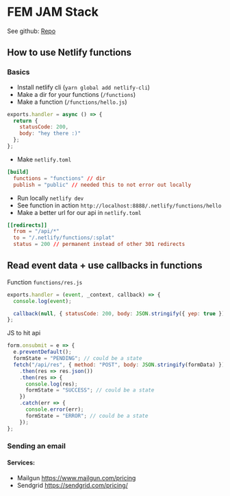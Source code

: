 # FEM JAM Stack

See github: [Repo](https://github.com/shalanah/fem-jam-stack-netlify-func) 

## How to use Netlify functions

### Basics

- Install netlify cli (`yarn global add netlify-cli`)
- Make a dir for your functions (`/functions`)
- Make a function (`/functions/hello.js`)

```js
exports.handler = async () => {
  return {
    statusCode: 200,
    body: "hey there :)"
  };
};
```

- Make `netlify.toml`

```toml
[build]
  functions = "functions" // dir
  publish = "public" // needed this to not error out locally
```

- Run locally `netlify dev`
- See function in action `http://localhost:8888/.netlify/functions/hello`
- Make a better url for our api in `netlify.toml`

```toml
[[redirects]]
  from = "/api/*"
  to = "/.netlify/functions/:splat"
  status = 200 // permanent instead of other 301 redirects
```

## Read event data + use callbacks in functions

Function `functions/res.js`

```js
exports.handler = (event, _context, callback) => {
  console.log(event);

  callback(null, { statusCode: 200, body: JSON.stringify({ yep: true }) });
};
```

JS to hit api

```js
form.onsubmit = e => {
  e.preventDefault();
  formState = "PENDING"; // could be a state
  fetch("/api/res", { method: "POST", body: JSON.stringify(formData) })
    .then(res => res.json())
    .then(res => {
      console.log(res);
      formState = "SUCCESS"; // could be a state
    })
    .catch(err => {
      console.error(err);
      formState = "ERROR"; // could be a state
    });
};
```

### Sending an email

#### Services:

- Mailgun https://www.mailgun.com/pricing
- Sendgrid https://sendgrid.com/pricing/
